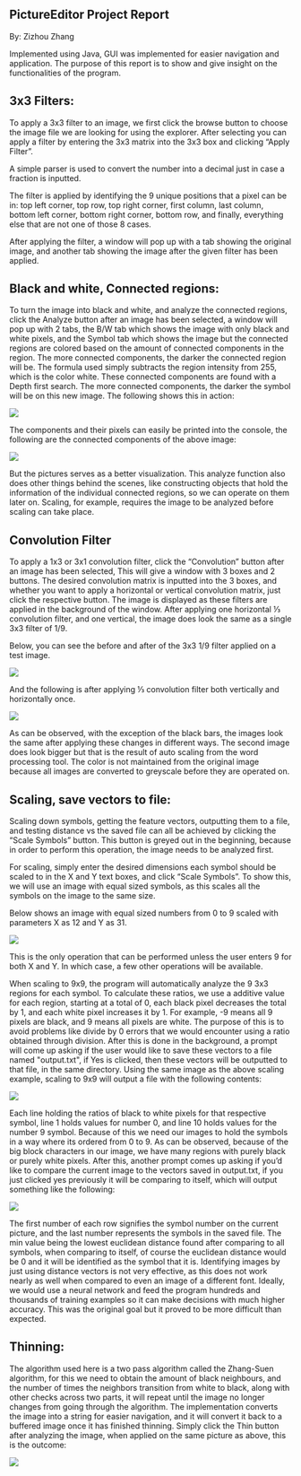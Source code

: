 

## PictureEditor Project Report

By: Zizhou Zhang  


Implemented using Java, GUI was implemented for easier navigation and application. The purpose of this report is to show and give insight on the functionalities of the program.

  

## 3x3 Filters:

To apply a 3x3 filter to an image, we first click the browse button to choose the image file we are looking for using the explorer. After selecting you can apply a filter by entering the 3x3 matrix into the 3x3 box and clicking “Apply Filter”.

A simple parser is used to convert the number into a decimal just in case a fraction is inputted.

The filter is applied by identifying the 9 unique positions that a pixel can be in: top left corner, top row, top right corner, first column, last column, bottom left corner, bottom right corner, bottom row, and finally, everything else that are not one of those 8 cases.

After applying the filter, a window will pop up with a tab showing the original image, and another tab showing the image after the given filter has been applied.

  
  
  

## Black and white, Connected regions:

To turn the image into black and white, and analyze the connected regions, click the Analyze button after an image has been selected, a window will pop up with 2 tabs, the B/W tab which shows the image with only black and white pixels, and the Symbol tab which shows the image but the connected regions are colored based on the amount of connected components in the region. The more connected components, the darker the connected region will be. The formula used simply subtracts the region intensity from 255, which is the color white. These connected components are found with a Depth first search. The more connected components, the darker the symbol will be on this new image. The following shows this in action:

![](https://lh5.googleusercontent.com/DPgBt605MDkWJd5X0Lk-g5YjLnMidP9of3TwrlZBwNI8iitT4LQQVegw-j5Owq8odKgx0cou_5rc_bipCfT_U9vkDhuyYwKi2EqDKP_Qd7RVYB5vS1HqpjwnXTvOpGQzfs7G5xHr)

The components and their pixels can easily be printed into the console, the following are the connected components of the above image:

![](https://lh3.googleusercontent.com/r6CwoQeQ-_A-bFeMWqhYp7lc-pZ-4ZvvO79_Px-F7PPSJHg7ME7-UHWGUnnMN3jggBTmMOJBeb_UT_pw5lecQdYKav03kqIK_9KxqXkEnv8TSaULXDAJfl6bnQonr0V3Gw-kJFUf)

But the pictures serves as a better visualization. This analyze function also does other things behind the scenes, like constructing objects that hold the information of the individual connected regions, so we can operate on them later on. Scaling, for example, requires the image to be analyzed before scaling can take place.

  

## Convolution Filter

To apply a 1x3 or 3x1 convolution filter, click the “Convolution” button after an image has been selected, This will give a window with 3 boxes and 2 buttons. The desired convolution matrix is inputted into the 3 boxes, and whether you want to apply a horizontal or vertical convolution matrix, just click the respective button. The image is displayed as these filters are applied in the background of the window. After applying one horizontal ⅓ convolution filter, and one vertical, the image does look the same as a single 3x3 filter of 1/9.

Below, you can see the before and after of the 3x3 1/9 filter applied on a test image.

![](https://lh3.googleusercontent.com/eOUNdh0Gn40Q2mHv1_C8gpPpGbilhHspwQ6jGaBeRdQN5lIg0R97KmpeDeyj1bP5VPfaRIyUgW9E3e0AE12xNxXSDVP7vNLY3uL2KK6tq3gejstFmL9foDzqV82OMhgnj1uA59J2)

And the following is after applying ⅓ convolution filter both vertically and horizontally once.

![](https://lh5.googleusercontent.com/UpZgA8eKtJUQvCTbFHTmQ4Y9fkc4-R1fIUGjc9K7R9dzX-kIU_I0n1kPDWdV14u6HOUIysE4SP3rI6CfGgAOkJznHCKXeCwFXcRYgEIiviZwgHh18BmDdoGI_v8yL-myvwyWnz4j)

As can be observed, with the exception of the black bars, the images look the same after applying these changes in different ways. The second image does look bigger but that is the result of auto scaling from the word processing tool. The color is not maintained from the original image because all images are converted to greyscale before they are operated on.

  

## Scaling, save vectors to file:

Scaling down symbols, getting the feature vectors, outputting them to a file, and testing distance vs the saved file can all be achieved by clicking the “Scale Symbols” button. This button is greyed out in the beginning, because in order to perform this operation, the image needs to be analyzed first.

For scaling, simply enter the desired dimensions each symbol should be scaled to in the X and Y text boxes, and click “Scale Symbols”. To show this, we will use an image with equal sized symbols, as this scales all the symbols on the image to the same size.

Below shows an image with equal sized numbers from 0 to 9 scaled with parameters X as 12 and Y as 31.

![](https://lh6.googleusercontent.com/elUGAj8hp4pFIdaQcwBLHEV3Kk40TaSf43o4DfGKgJCcBjjnoVsMAL-NQqShSfdK2I4dFvbUFfVYSIiAB6c3jmaKl-h04_naAG8-myQsGk9Bk_gUIKvBeuGhFqTB1slslzp_W1iO)

This is the only operation that can be performed unless the user enters 9 for both X and Y. In which case, a few other operations will be available.

When scaling to 9x9, the program will automatically analyze the 9 3x3 regions for each symbol. To calculate these ratios, we use a additive value for each region, starting at a total of 0, each black pixel decreases the total by 1, and each white pixel increases it by 1. For example, -9 means all 9 pixels are black, and 9 means all pixels are white. The purpose of this is to avoid problems like divide by 0 errors that we would encounter using a ratio obtained through division. After this is done in the background, a prompt will come up asking if the user would like to save these vectors to a file named "output.txt", if Yes is clicked, then these vectors will be outputted to that file, in the same directory. Using the same image as the above scaling example, scaling to 9x9 will output a file with the following contents:

![](https://lh4.googleusercontent.com/rpTFVyOR4pcMuOis6EDCsXaJsAtQGcVcxMTZnMv3nLgD0hQGRuGL8_o_xksbNrTXk_4i5EvEVUxabmqAPKB8MfUJt-pj_hl-mD5OwmSCozHZARZLWyi6fso4r7ro_S3qaNX8FawV)

Each line holding the ratios of black to white pixels for that respective symbol, line 1 holds values for number 0, and line 10 holds values for the number 9 symbol. Because of this we need our images to hold the symbols in a way where its ordered from 0 to 9. As can be observed, because of the big block characters in our image, we have many regions with purely black or purely white pixels. After this, another prompt comes up asking if you’d like to compare the current image to the vectors saved in output.txt, if you just clicked yes previously it will be comparing to itself, which will output something like the following:

![](https://lh5.googleusercontent.com/iluI-r36ZxI9RcIk1wb_CzE5xIYCtFyxt4v9DlguxqzYuKgCqbymUlAhf4cHH9AyQ84R0Kgh2Ju3bHIoM0C1YYpdDlM6RpUXX0zikEDIOee3YlVemLmfPuXq7_dE1LnuLFCAPy_r)

The first number of each row signifies the symbol number on the current picture, and the last number represents the symbols in the saved file. The min value being the lowest euclidean distance found after comparing to all symbols, when comparing to itself, of course the euclidean distance would be 0 and it will be identified as the symbol that it is. Identifying images by just using distance vectors is not very effective, as this does not work nearly as well when compared to even an image of a different font. Ideally, we would use a neural network and feed the program hundreds and thousands of training examples so it can make decisions with much higher accuracy. This was the original goal but it proved to be more difficult than expected.

  

## Thinning:

The algorithm used here is a two pass algorithm called the Zhang-Suen algorithm, for this we need to obtain the amount of black neighbours, and the number of times the neighbors transition from white to black, along with other checks across two parts, it will repeat until the image no longer changes from going through the algorithm. The implementation converts the image into a string for easier navigation, and it will convert it back to a buffered image once it has finished thinning. Simply click the Thin button after analyzing the image, when applied on the same picture as above, this is the outcome:

![](https://lh6.googleusercontent.com/flNIkYlODpYjVlikORQNbNmAc3ahaj-x7WMRsKLBy9tyYDF1A3oP6dTxxpjy6bwk08TlVcoyT48IrOxJDMuhK57SCsRvQ5U26s8VPC6nZMekjqzjp7xBxpoeIuIhsVpJQxy32jyj)
